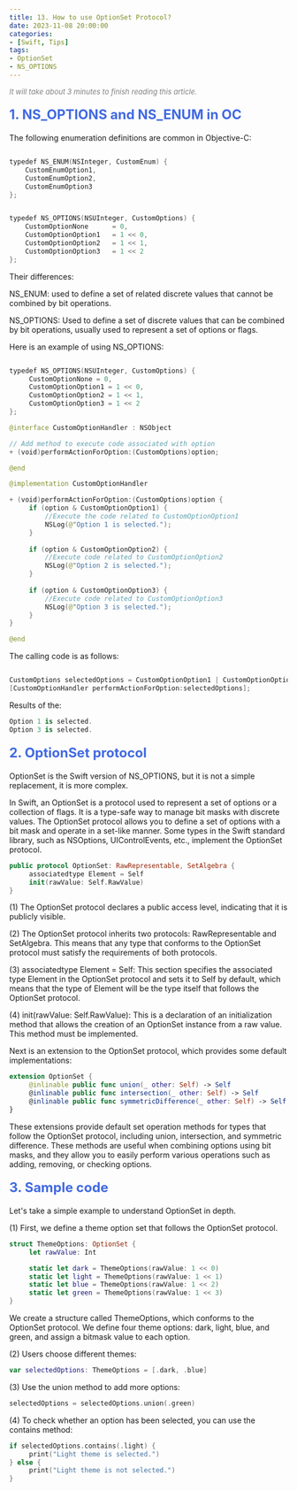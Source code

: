```yaml
---
title: 13. How to use OptionSet Protocol?
date: 2023-11-08 20:00:00
categories: 
- [Swift, Tips]
tags:
- OptionSet
- NS_OPTIONS
---
```


<font color=gray size=2>*It will take about 3 minutes to finish reading this article.*</font>


#### <font size=5 color=#4169E1>1. NS_OPTIONS and NS_ENUM in OC</font> 

The following enumeration definitions are common in Objective-C:

```Swift

typedef NS_ENUM(NSInteger, CustomEnum) {
    CustomEnumOption1,
    CustomEnumOption2,
    CustomEnumOption3
};

```

```Swift

typedef NS_OPTIONS(NSUInteger, CustomOptions) {
    CustomOptionNone      = 0,
    CustomOptionOption1   = 1 << 0,
    CustomOptionOption2   = 1 << 1,
    CustomOptionOption3   = 1 << 2
};

```

Their differences:

NS_ENUM: used to define a set of related discrete values that cannot be combined by bit operations.

NS_OPTIONS: Used to define a set of discrete values that can be combined by bit operations, usually used to represent a set of options or flags.

Here is an example of using NS_OPTIONS:

```Swift

typedef NS_OPTIONS(NSUInteger, CustomOptions) {
     CustomOptionNone = 0,
     CustomOptionOption1 = 1 << 0,
     CustomOptionOption2 = 1 << 1,
     CustomOptionOption3 = 1 << 2
};

@interface CustomOptionHandler : NSObject

// Add method to execute code associated with option
+ (void)performActionForOption:(CustomOptions)option;

@end

@implementation CustomOptionHandler

+ (void)performActionForOption:(CustomOptions)option {
     if (option & CustomOptionOption1) {
         //Execute the code related to CustomOptionOption1
         NSLog(@"Option 1 is selected.");
     }
    
     if (option & CustomOptionOption2) {
         //Execute code related to CustomOptionOption2
         NSLog(@"Option 2 is selected.");
     }
    
     if (option & CustomOptionOption3) {
         //Execute code related to CustomOptionOption3
         NSLog(@"Option 3 is selected.");
     }
}

@end

```

The calling code is as follows:

```Swift

CustomOptions selectedOptions = CustomOptionOption1 | CustomOptionOption3;
[CustomOptionHandler performActionForOption:selectedOptions];

```

Results of the:

```Swift
Option 1 is selected.
Option 3 is selected.

```

#### <font size=5 color=#4169E1>2. OptionSet protocol</font> 

OptionSet is the Swift version of NS_OPTIONS, but it is not a simple replacement, it is more complex.

In Swift, an OptionSet is a protocol used to represent a set of options or a collection of flags. It is a type-safe way to manage bit masks with discrete values. The OptionSet protocol allows you to define a set of options with a bit mask and operate in a set-like manner. Some types in the Swift standard library, such as NSOptions, UIControlEvents, etc., implement the OptionSet protocol.

```Swift
public protocol OptionSet: RawRepresentable, SetAlgebra {
     associatedtype Element = Self
     init(rawValue: Self.RawValue)
}

```

(1) The OptionSet protocol declares a public access level, indicating that it is publicly visible.

(2) The OptionSet protocol inherits two protocols: RawRepresentable and SetAlgebra. This means that any type that conforms to the OptionSet protocol must satisfy the requirements of both protocols.

(3) associatedtype Element = Self: This section specifies the associated type Element in the OptionSet protocol and sets it to Self by default, which means that the type of Element will be the type itself that follows the OptionSet protocol.

(4) init(rawValue: Self.RawValue): This is a declaration of an initialization method that allows the creation of an OptionSet instance from a raw value. This method must be implemented.

Next is an extension to the OptionSet protocol, which provides some default implementations:

```Swift
extension OptionSet {
     @inlinable public func union(_ other: Self) -> Self
     @inlinable public func intersection(_ other: Self) -> Self
     @inlinable public func symmetricDifference(_ other: Self) -> Self
}

```

These extensions provide default set operation methods for types that follow the OptionSet protocol, including union, intersection, and symmetric difference. These methods are useful when combining options using bit masks, and they allow you to easily perform various operations such as adding, removing, or checking options.


#### <font size=5 color=#4169E1>3. Sample code</font> 

Let's take a simple example to understand OptionSet in depth.

(1) First, we define a theme option set that follows the OptionSet protocol.

```Swift
struct ThemeOptions: OptionSet {
     let rawValue: Int

     static let dark = ThemeOptions(rawValue: 1 << 0)
     static let light = ThemeOptions(rawValue: 1 << 1)
     static let blue = ThemeOptions(rawValue: 1 << 2)
     static let green = ThemeOptions(rawValue: 1 << 3)
}

```

We create a structure called ThemeOptions, which conforms to the OptionSet protocol. We define four theme options: dark, light, blue, and green, and assign a bitmask value to each option.

(2) Users choose different themes:

```Swift
var selectedOptions: ThemeOptions = [.dark, .blue]
```

(3) Use the union method to add more options:

```Swift
selectedOptions = selectedOptions.union(.green)
```

(4) To check whether an option has been selected, you can use the contains method:

```Swift
if selectedOptions.contains(.light) {
     print("Light theme is selected.")
} else {
     print("Light theme is not selected.")
}

```